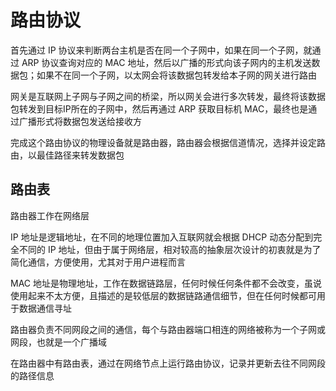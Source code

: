 # 路由协议

首先通过 IP 协议来判断两台主机是否在同一个子网中，如果在同一个子网，就通过 ARP 协议查询对应的 MAC 地址，然后以广播的形式向该子网内的主机发送数据包；如果不在同一个子网，以太网会将该数据包转发给本子网的网关进行路由

网关是互联网上子网与子网之间的桥梁，所以网关会进行多次转发，最终将该数据包转发到目标IP所在的子网中，然后再通过 ARP 获取目标机 MAC，最终也是通过广播形式将数据包发送给接收方

完成这个路由协议的物理设备就是路由器，路由器会根据信道情况，选择并设定路由，以最佳路径来转发数据包

## 路由表

路由器工作在网络层

IP 地址是逻辑地址，在不同的地理位置加入互联网就会根据 DHCP 动态分配到完全不同的 IP 地址，但由于属于网络层，相对较高的抽象层次设计的初衷就是为了简化通信，方便使用，尤其对于用户进程而言

MAC 地址是物理地址，工作在数据链路层，任何时候任何条件都不会改变，虽说使用起来不太方便，且描述的是较低层的数据链路通信细节，但在任何时候都可用于数据通信寻址

路由器负责不同网段之间的通信，每个与路由器端口相连的网络被称为一个子网或网段，也就是一个广播域

在路由器中有路由表，通过在网络节点上运行路由协议，记录并更新去往不同网段的路径信息